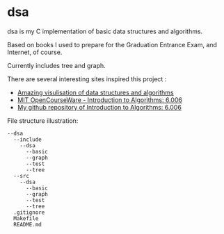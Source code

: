 # dsa

dsa is my C implementation of basic data structures and algorithms.

Based on books I used to prepare for the Graduation Entrance Exam, and Internet, of course.

Currently includes tree and graph.

There are several interesting sites inspired this project :
- [Amazing visulisation of data structures and algorithms](https://visualgo.net/)
- [MIT OpenCourseWare - Introduction to Algorithms: 6.006](https://ocw.mit.edu/courses/electrical-engineering-and-computer-science/6-006-introduction-to-algorithms-fall-2011/index.htm)
- [My github repository of Introduction to Algorithms: 6.006](https://github.com/hyqLeonardo/algorithm.git)

File structure illustration:

```
--dsa
  --include
    --dsa
      --basic
      --graph
      --test
      --tree
  --src
    --dsa
      --basic
      --graph
      --test
      --tree
  .gitignore
  Makefile
  README.md

```